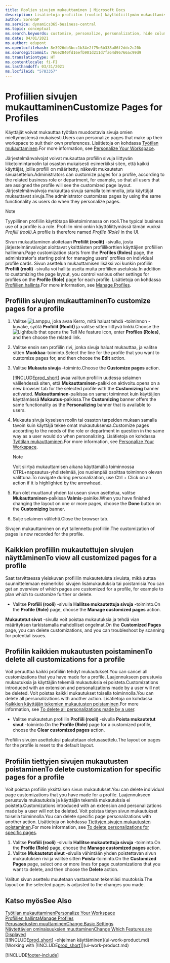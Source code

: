 ```yaml
---
title: Roolien sivujen mukauttaminen | Microsoft Docs
description: Lisätietoja profiilin (roolin) käyttöliittymän mukauttamisesta siten, että kaikki käyttäjät, joille kyseinen rooli on määritetty, näkevät mukautetun työtilan.
author: SorenGP
ms.service: dynamics365-business-central
ms.topic: conceptual
ms.search.keywords: customize, personalize, personalization, hide columns, remove fields, move fields
ms.date: 04/01/2021
ms.author: edupont
ms.openlocfilehash: 8e3926db3bcc1b34e2f75e6b338a86f2ddc2c20b
ms.sourcegitcommit: 766e2840fd16efb901d211d7fa64d96766ac99d9
ms.translationtype: HT
ms.contentlocale: fi-FI
ms.lasthandoff: 03/31/2021
ms.locfileid: "5783357"
---
```

# <a name="customize-pages-for-profiles"></a><span data-ttu-id="a4bfa-103">Profiilien sivujen mukauttaminen</span><span class="sxs-lookup"><span data-stu-id="a4bfa-103">Customize Pages for Profiles</span></span>
<span data-ttu-id="a4bfa-104">Käyttäjät voivat mukauttaa työtilan muodostavia sivuja omien mieltymystensä mukaisesti.</span><span class="sxs-lookup"><span data-stu-id="a4bfa-104">Users can personalize pages that make up their workspace to suit their own preferences.</span></span> <span data-ttu-id="a4bfa-105">Lisätietoja on kohdassa [Työtilan mukauttaminen](ui-personalization-user.md).</span><span class="sxs-lookup"><span data-stu-id="a4bfa-105">For more information, see [Personalize Your Workspace](ui-personalization-user.md).</span></span>

<span data-ttu-id="a4bfa-106">Järjestelmänvalvojat voivat mukauttaa profiilin sivuja liittyvän liiketoimintaroolin tai osaston mukaisesti esimerkiksi siten, että kaikki käyttäjät, joille profiili on määritetty, näkevät mukautetun sivuasettelun.</span><span class="sxs-lookup"><span data-stu-id="a4bfa-106">Administrators can customize pages for a profile, according to the related business role or department, for example, so that all users that are assigned the profile will see the customized page layout.</span></span> <span data-ttu-id="a4bfa-107">Järjestelmänvalvoja mukauttaa sivuja samalla toiminnolla, jota käyttäjät mukauttavat sivuja.</span><span class="sxs-lookup"><span data-stu-id="a4bfa-107">The administrator customizes pages by using the same functionality as users do when they personalize pages.</span></span>

> [!NOTE]
> <span data-ttu-id="a4bfa-108">Tyypillinen profiilin käyttötapa liiketoiminnassa on rooli.</span><span class="sxs-lookup"><span data-stu-id="a4bfa-108">The typical business use of a profile is a role.</span></span> <span data-ttu-id="a4bfa-109">Profiilin nimi onkin käyttöliittymässä tämän vuoksi *Profiili (rooli)*.</span><span class="sxs-lookup"><span data-stu-id="a4bfa-109">A profile is therefore named *Profile (Role)* in the UI.</span></span>

<span data-ttu-id="a4bfa-110">Sivun mukauttaminen aloitetaan **Profiilit (roolit)** -sivulla, josta järjestelmänvalvojat aloittavat yksittäisten profiilikorttien käyttäjien profiilien hallinnan.</span><span class="sxs-lookup"><span data-stu-id="a4bfa-110">Page customization starts from the **Profiles (Roles)** page, the administrator's starting point for managing users' profiles on individual profile cards.</span></span> <span data-ttu-id="a4bfa-111">Sivun asettelun mukauttamisen lisäksi voi kunkin profiilin **Profiili (rooli)** -sivulla voi hallita useita muita profiilien asetuksia.</span><span class="sxs-lookup"><span data-stu-id="a4bfa-111">In addition to customizing the page layout, you control various other settings for profiles on the **Profile (Role)** page for each profile.</span></span> <span data-ttu-id="a4bfa-112">Lisätietoja on kohdassa [Profiilien hallinta](admin-users-profiles-roles.md).</span><span class="sxs-lookup"><span data-stu-id="a4bfa-112">For more information, see [Manage Profiles](admin-users-profiles-roles.md).</span></span>

## <a name="to-customize-pages-for-a-profile"></a><span data-ttu-id="a4bfa-113">Profiilin sivujen mukauttaminen</span><span class="sxs-lookup"><span data-stu-id="a4bfa-113">To customize pages for a profile</span></span>
1. <span data-ttu-id="a4bfa-114">Valitse ![Lamppu, joka avaa Kerro, mitä haluat tehdä -toiminnon](media/ui-search/search_small.png "Kerro, mitä haluat tehdä") -kuvake, syötä **Profiilit (Roolit)** ja valitse sitten liittyvä linkki.</span><span class="sxs-lookup"><span data-stu-id="a4bfa-114">Choose the ![Lightbulb that opens the Tell Me feature](media/ui-search/search_small.png "Tell me what you want to do") icon, enter **Profiles (Roles)**, and then choose the related link.</span></span>
2. <span data-ttu-id="a4bfa-115">Valitse ensin sen profiilin rivi, jonka sivuja haluat mukauttaa, ja valitse sitten **Muokkaa**-toiminto.</span><span class="sxs-lookup"><span data-stu-id="a4bfa-115">Select the line for the profile that you want to customize pages for, and then choose the **Edit** action.</span></span>
3. <span data-ttu-id="a4bfa-116">Valitse **Mukauta sivuja** -toiminto.</span><span class="sxs-lookup"><span data-stu-id="a4bfa-116">Choose the **Customize pages** action.</span></span>

    [!INCLUDE[prod_short](includes/prod_short.md)] <span data-ttu-id="a4bfa-117">avaa valitun profiilin uudessa selaimen välilehdessä siten, että **Mukauttaminen**-palkki on aktivoitu.</span><span class="sxs-lookup"><span data-stu-id="a4bfa-117">opens on a new browser tab for the selected profile with the **Customizing** banner activated.</span></span> <span data-ttu-id="a4bfa-118">**Mukauttaminen**-palkissa on samat toiminnot kuin käyttäjien käyttämässä **Mukautus**-palkissa.</span><span class="sxs-lookup"><span data-stu-id="a4bfa-118">The **Customizing** banner offers the same functionality as the **Personalizing** banner that is available to users.</span></span>

4. <span data-ttu-id="a4bfa-119">Mukauta sivuja kyseisen roolin tai osaston tarpeiden mukaan samalla tavoin kuin käyttäjä tekee omat mukautuksensa.</span><span class="sxs-lookup"><span data-stu-id="a4bfa-119">Customize pages according to the needs of the role or department in question in the same way as a user would do when personalizing.</span></span> <span data-ttu-id="a4bfa-120">Lisätietoja on kohdassa [Työtilan mukauttaminen](ui-personalization-user.md).</span><span class="sxs-lookup"><span data-stu-id="a4bfa-120">For more information, see [Personalize Your Workspace](ui-personalization-user.md).</span></span>

    > [!NOTE]
    > <span data-ttu-id="a4bfa-121">Voit siirtyä mukauttamisen aikana käyttämällä toiminnossa CTRL+napsautus-yhdistelmää, jos nuolenpää osoittaa toiminnon olevan valittuna.</span><span class="sxs-lookup"><span data-stu-id="a4bfa-121">To navigate during personalization, use Ctrl + Click on an action if it is highlighted by the arrowhead.</span></span>

5. <span data-ttu-id="a4bfa-122">Kun olet muuttanut yhden tai usean sivun asettelua, valitse **Mukauttaminen**-palkissa **Valmis**-painike.</span><span class="sxs-lookup"><span data-stu-id="a4bfa-122">When you have finished changing the layout on one or more pages, choose the **Done** button on the **Customizing** banner.</span></span>
6. <span data-ttu-id="a4bfa-123">Sulje selaimen välilehti.</span><span class="sxs-lookup"><span data-stu-id="a4bfa-123">Close the browser tab.</span></span>

<span data-ttu-id="a4bfa-124">Sivujen mukauttaminen on nyt tallennettu profiiliin.</span><span class="sxs-lookup"><span data-stu-id="a4bfa-124">The customization of pages is now recorded for the profile.</span></span>

## <a name="to-view-all-customized-pages-for-a-profile"></a><span data-ttu-id="a4bfa-125">Kaikkien profiilin mukautettujen sivujen näyttäminen</span><span class="sxs-lookup"><span data-stu-id="a4bfa-125">To view all customized pages for a profile</span></span>

<span data-ttu-id="a4bfa-126">Saat tarvittaessa yleiskuvan profiiliin mukautetuista sivuista, mikä auttaa suunnittelemaan esimerkiksi sivujen lisämukautuksia tai poistamisia.</span><span class="sxs-lookup"><span data-stu-id="a4bfa-126">You can get an overview of which pages are customized for a profile, for example to plan which to customize further or delete.</span></span>

- <span data-ttu-id="a4bfa-127">Valitse **Profiili (rooli)** -sivulla **Hallitse mukautettuja sivuja** -toiminto.</span><span class="sxs-lookup"><span data-stu-id="a4bfa-127">On the **Profile (Role)** page, choose the **Manage customized pages** action.</span></span>

<span data-ttu-id="a4bfa-128">**Mukautetut sivut** -sivulla voit poistaa mukautuksia ja tehdä vian määrityksen tarkistamalla mahdolliset ongelmat.</span><span class="sxs-lookup"><span data-stu-id="a4bfa-128">On the **Customized Pages** page, you can delete customizations, and you can troubleshoot by scanning for potential issues.</span></span>  

## <a name="to-delete-all-customizations-for-a-profile"></a><span data-ttu-id="a4bfa-129">Profiilin kaikkien mukautusten poistaminen</span><span class="sxs-lookup"><span data-stu-id="a4bfa-129">To delete all customizations for a profile</span></span>
<span data-ttu-id="a4bfa-130">Voit peruuttaa kaikki profiiliin tehdyt mukautukset.</span><span class="sxs-lookup"><span data-stu-id="a4bfa-130">You can cancel all customizations that you have made for a profile.</span></span> <span data-ttu-id="a4bfa-131">Laajennukseen perustuvia mukautuksia ja käyttäjän tekemiä mukautuksia ei poisteta.</span><span class="sxs-lookup"><span data-stu-id="a4bfa-131">Customizations introduced with an extension and personalizations made by a user will not be deleted.</span></span> <span data-ttu-id="a4bfa-132">Voit poistaa kaikki mukautukset toisella toiminnolla.</span><span class="sxs-lookup"><span data-stu-id="a4bfa-132">You can delete all personalizations with another action.</span></span> <span data-ttu-id="a4bfa-133">Lisätietoja on kohdassa [Kaikkien käyttäjän tekemien mukautusten poistaminen](admin-users-profiles-roles.md#to-delete-all-personalizations-made-by-a-user).</span><span class="sxs-lookup"><span data-stu-id="a4bfa-133">For more information, see [To delete all personalizations made by a user](admin-users-profiles-roles.md#to-delete-all-personalizations-made-by-a-user).</span></span>

- <span data-ttu-id="a4bfa-134">Valitse mukautetun profiilin **Profiili (rooli)** -sivulla **Poista mukautetut sivut** -toiminto.</span><span class="sxs-lookup"><span data-stu-id="a4bfa-134">On the **Profile (Role)** page for a customized profile, choose the **Clear customized pages** action.</span></span>

<span data-ttu-id="a4bfa-135">Profiilin sivujen asetteluksi palautetaan oletusasettelu.</span><span class="sxs-lookup"><span data-stu-id="a4bfa-135">The layout on pages for the profile is reset to the default layout.</span></span>  

## <a name="to-delete-customization-for-specific-pages-for-a-profile"></a><span data-ttu-id="a4bfa-136">Profiilin tiettyjen sivujen mukautusten poistaminen</span><span class="sxs-lookup"><span data-stu-id="a4bfa-136">To delete customization for specific pages for a profile</span></span>
<span data-ttu-id="a4bfa-137">Voit poistaa profiilin yksittäisen sivun mukautukset.</span><span class="sxs-lookup"><span data-stu-id="a4bfa-137">You can delete individual page customizations that you have made for a profile.</span></span> <span data-ttu-id="a4bfa-138">Laajennukseen perustuvia mukautuksia ja käyttäjän tekemiä mukautuksia ei poisteta.</span><span class="sxs-lookup"><span data-stu-id="a4bfa-138">Customizations introduced with an extension and personalizations made by a user will not be deleted.</span></span> <span data-ttu-id="a4bfa-139">Voit poistaa tietyn sivun mukautukset toisella toiminnolla.</span><span class="sxs-lookup"><span data-stu-id="a4bfa-139">You can delete specific page personalizations with another action.</span></span> <span data-ttu-id="a4bfa-140">Lisätietoja on kohdassa [Tiettyjen sivujen mukautusten poistaminen](admin-users-profiles-roles.md#to-delete-personalizations-for-specific-pages).</span><span class="sxs-lookup"><span data-stu-id="a4bfa-140">For more information, see [To delete personalizations for specific pages](admin-users-profiles-roles.md#to-delete-personalizations-for-specific-pages).</span></span>

1. <span data-ttu-id="a4bfa-141">Valitse **Profiili (rooli)** -sivulla **Hallitse mukautettuja sivuja** -toiminto.</span><span class="sxs-lookup"><span data-stu-id="a4bfa-141">On the **Profile (Role)** page, choose the **Manage customized pages** action.</span></span>
2. <span data-ttu-id="a4bfa-142">Valitse **Mukautetut sivut** -sivulla vähintään yhden poistettavan sivun mukautuksen rivi ja valitse sitten **Poista**-toiminto.</span><span class="sxs-lookup"><span data-stu-id="a4bfa-142">On the **Customized Pages** page, select one or more lines for page customizations that you want to delete, and then choose the **Delete** action.</span></span>

<span data-ttu-id="a4bfa-143">Valitun sivun asettelu muutetaan vastaamaan tekemiäsi muutoksia.</span><span class="sxs-lookup"><span data-stu-id="a4bfa-143">The layout on the selected pages is adjusted to the changes you made.</span></span>

## <a name="see-also"></a><span data-ttu-id="a4bfa-144">Katso myös</span><span class="sxs-lookup"><span data-stu-id="a4bfa-144">See Also</span></span>

[<span data-ttu-id="a4bfa-145">Työtilan mukauttaminen</span><span class="sxs-lookup"><span data-stu-id="a4bfa-145">Personalize Your Workspace</span></span>](ui-personalization-user.md)  
[<span data-ttu-id="a4bfa-146">Profiilien hallinta</span><span class="sxs-lookup"><span data-stu-id="a4bfa-146">Manage Profiles</span></span>](admin-users-profiles-roles.md)  
[<span data-ttu-id="a4bfa-147">Perusasetusten muuttaminen</span><span class="sxs-lookup"><span data-stu-id="a4bfa-147">Change Basic Settings</span></span>](ui-change-basic-settings.md)  
[<span data-ttu-id="a4bfa-148">Näytettävien ominaisuuksien muuttaminen</span><span class="sxs-lookup"><span data-stu-id="a4bfa-148">Change Which Features are Displayed</span></span>](ui-experiences.md)  
<span data-ttu-id="a4bfa-149">[[!INCLUDE[prod_short](includes/prod_short.md)] -ohjelman käyttäminen](ui-work-product.md)</span><span class="sxs-lookup"><span data-stu-id="a4bfa-149">[Working with [!INCLUDE[prod_short](includes/prod_short.md)]](ui-work-product.md)</span></span>  


[!INCLUDE[footer-include](includes/footer-banner.md)]
